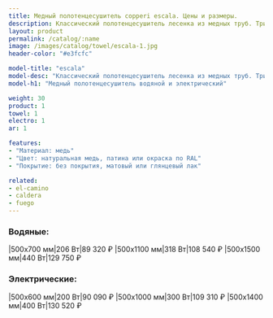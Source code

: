 ```yaml
---
title: Медный полотенцесушитель copperi escala. Цены и размеры.
description: Классический полотенцесушитель лесенка из медных труб. Три, пять или семь горизонтальных труб в наших стандартных размерах или сколько угодно по индивидуальному заказу.
layout: product
permalink: /catalog/:name
image: /images/catalog/towel/escala-1.jpg
header-color: "#e3fcfc"

model-title: "escala"
model-desc: "Классический полотенцесушитель лесенка из медных труб. Три, пять или семь горизонтальных труб в наших стандартных размерах или сколько угодно по индивидуальному заказу. Можно покрыть матовым или глянцевым лаком, покрасить целиком или частично (как на картинках) или оставить темнеть естественным путём. Верхнюю полочку можно сделать двойной, чтобы хранить там полотенца в сложенном виде."
model-h1: "Медный полотенцесушитель водяной и электрический"

weight: 30
product: 1
towel: 1
electro: 1
ar: 1

features:
- "Материал: медь"
- "Цвет: натуральная медь, патина или окраска по RAL"
- "Покрытие: без покрытия, матовый или глянцевый лак"

related:
- el-camino
- caldera
- fuego
---
```

### Водяные:

|500x700 мм|206 Вт|89 320 ₽
|500x1100 мм|318 Вт|108 540 ₽
|500x1500 мм|440 Вт|129 750 ₽

### Электрические:

|500x600 мм|200 Вт|90 090 ₽
|500x1000 мм|300 Вт|109 310 ₽
|500x1400 мм|400 Вт|130 520 ₽